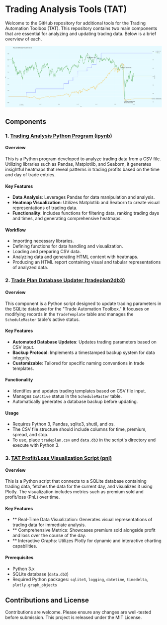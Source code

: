 
# Trading Analysis Tools (TAT)

Welcome to the GitHub repository for additional tools for the Trading Automation Toolbox (TAT). This repository contains two main components that are essential for analyzing and updating trading data. Below is a brief overview of each.

![Example plot](https://github.com/breyer/tat/blob/main/plot-example.png?raw=true)

## Components

### 1. [Trading Analysis Python Program (ipynb)](https://github.com/breyer/tat/tree/main/ipynb)

#### Overview

This is a Python program developed to analyze trading data from a CSV file. Utilizing libraries such as Pandas, Matplotlib, and Seaborn, it generates insightful heatmaps that reveal patterns in trading profits based on the time and day of trade entries.

#### Key Features

-   **Data Analysis**: Leverages Pandas for data manipulation and analysis.
-   **Heatmap Visualization**: Utilizes Matplotlib and Seaborn to create visual representations of trading data.
-   **Functionality**: Includes functions for filtering data, ranking trading days and times, and generating comprehensive heatmaps.

#### Workflow

-   Importing necessary libraries.
-   Defining functions for data handling and visualization.
-   Loading and preparing CSV data.
-   Analyzing data and generating HTML content with heatmaps.
-   Producing an HTML report containing visual and tabular representations of analyzed data.

### 2. [Trade Plan Database Updater (tradeplan2db3)](https://github.com/breyer/tat/tree/main/tradeplan2db3)

#### Overview

This component is a Python script designed to update trading parameters in the SQLite database for the "Trade Automation Toolbox." It focuses on modifying records in the `TradeTemplate` table and manages the `ScheduleMaster` table's active status.

#### Key Features

-   **Automated Database Updates**: Updates trading parameters based on CSV input.
-   **Backup Protocol**: Implements a timestamped backup system for data integrity.
-   **Customizable**: Tailored for specific naming conventions in trade templates.

#### Functionality

-   Identifies and updates trading templates based on CSV file input.
-   Manages `IsActive` status in the `ScheduleMaster` table.
-   Automatically generates a database backup before updating.

#### Usage

-   Requires Python 3, Pandas, sqlite3, shutil, and os.
-   The CSV file structure should include columns for time, premium, spread, and stop.
-   To use, place `tradeplan.csv` and `data.db3` in the script's directory and execute with Python 3.

### 3. [TAT Profit/Loss Visualization Script (pnl)](https://github.com/breyer/tat/tree/main/pnl)

#### Overview

This is a Python script that connects to a SQLite database containing trading data, fetches the data for the current day, and visualizes it using Plotly. The visualization includes metrics such as premium sold and profit/loss (PnL) over time.

#### Key Features

-   ** Real-Time Data Visualization: Generates visual representations of trading data for immediate analysis.
-   ** Comprehensive Metrics: Showcases premium sold alongside profit and loss over the course of the day.
-   ** Interactive Graphs: Utilizes Plotly for dynamic and interactive charting capabilities.

#### Prerequisites

- Python 3.x
- SQLite database (`data.db3`)
- Required Python packages: `sqlite3`, `logging`, `datetime`, `timedelta`, `plotly.graph_objects`

## Contributions and License

Contributions are welcome. Please ensure any changes are well-tested before submission. This project is released under the MIT License.
